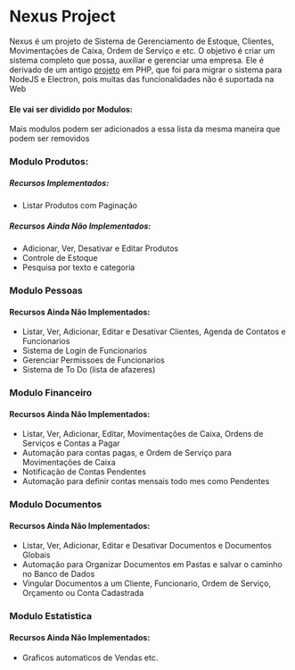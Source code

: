 # Nexus Project

Nexus é um projeto de Sistema de Gerenciamento de Estoque, Clientes, Movimentações de Caixa, Ordem de Serviço e etc. O objetivo é criar um sistema completo que possa, auxiliar e gerenciar uma empresa. Ele é derivado de um antigo [projeto](https://github.com/Hekxagonal/NexusWebPHP) em PHP, que foi para migrar o sistema para NodeJS e Electron, pois muitas das funcionalidades não é suportada na Web

#### Ele vai ser dividido por Modulos:
Mais modulos podem ser adicionados a essa lista da mesma maneira que podem ser removidos

### Modulo Produtos:
##### Recursos Implementados:

* Listar Produtos com Paginação

##### Recursos Ainda Não Implementados:

* Adicionar, Ver, Desativar e Editar Produtos
* Controle de Estoque
* Pesquisa por texto e categoria

### Modulo Pessoas
#### Recursos Ainda Não Implementados:

* Listar, Ver, Adicionar, Editar e Desativar Clientes, Agenda de Contatos e Funcionarios
* Sistema de Login de Funcionarios
* Gerenciar Permissoes de Funcionarios
* Sistema de To Do (lista de afazeres)

### Modulo Financeiro
#### Recursos Ainda Não Implementados:

* Listar, Ver, Adicionar, Editar, Movimentações de Caixa, Ordens de Serviços e Contas a Pagar
* Automação para contas pagas, e Ordem de Serviço para Movimentações de Caixa
* Notificação de Contas Pendentes
* Automação para definir contas mensais todo mes como Pendentes

### Modulo Documentos
#### Recursos Ainda Não Implementados:

* Listar, Ver, Adicionar, Editar e Desativar Documentos e Documentos Globais
* Automação para Organizar Documentos em Pastas e salvar o caminho no Banco de Dados
* Vingular Documentos a um Cliente, Funcionario, Ordem de Serviço, Orçamento ou Conta Cadastrada


### Modulo Estatistica
#### Recursos Ainda Não Implementados:

* Graficos automaticos de Vendas etc.
